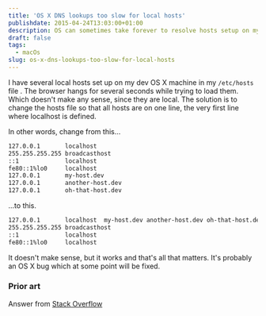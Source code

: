```yaml
---
title: 'OS X DNS lookups too slow for local hosts'
publishdate: 2015-04-24T13:03:00+01:00
description: OS can sometimes take forever to resolve hosts setup on my local machine. Here is how I solved it.
draft: false
tags:
  - macOs
slug: os-x-dns-lookups-too-slow-for-local-hosts
---
```


I have several local hosts set up on my dev OS X machine in my `/etc/hosts` file . The browser hangs for several seconds while trying to load them. Which doesn't make any sense, since they are local. The solution is to change the hosts file so that all hosts are on one line, the very first line where localhost is defined.

In other words, change from this...

```bash
127.0.0.1       localhost
255.255.255.255 broadcasthost
::1             localhost
fe80::1%lo0     localhost
127.0.0.1       my-host.dev
127.0.0.1       another-host.dev
127.0.0.1       oh-that-host.dev
```

...to this.

```bash
127.0.0.1       localhost  my-host.dev another-host.dev oh-that-host.dev
255.255.255.255 broadcasthost
::1             localhost
fe80::1%lo0     localhost
```

It doesn't make sense, but it works and that's all that matters. It's probably an OS X bug which at some point will be fixed.

### Prior art

Answer from [Stack Overflow](http://stackoverflow.com/questions/10064581/how-can-i-eliminate-slow-resolving-loading-of-localhost-virtualhost-a-2-3-secon)
